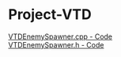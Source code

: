 # Project-VTD

[VTDEnemySpawner.cpp - Code](./VTDEnemySpawner.cpp)
<br>
[VTDEnemySpawner.h - Code](./VTDEnemySpawner.h)
